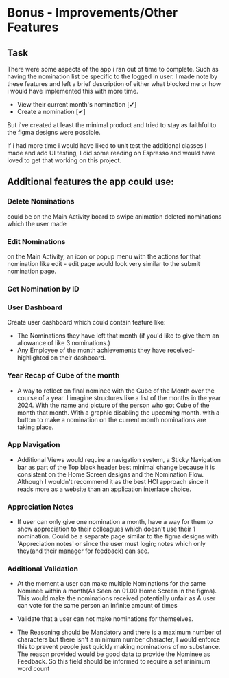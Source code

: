 # Bonus - Improvements/Other Features

## Task
There were some aspects of the app i ran out of time to complete. Such as having the nomination list
be specific to the logged in user. I made note by these features and left a brief description of
either what blocked me or how i would have implemented this with more time.

-	View their current month's nomination [✔]
-	Create a nomination [✔]

But i've created at least the minimal product and tried to stay as faithful to the figma
designs were possible.

If i had more time i would have liked to unit test the additional classes I made and add UI testing,
I did some reading on Espresso and would have loved to get that working on this project.

## Additional features the app could use:

### Delete Nominations

could be on the Main Activity board to swipe animation deleted nominations which the user made

### Edit Nominations

on the Main Activity, an icon or popup menu with the actions for that nomination like edit - edit
page would look very similar to the submit nomination page.

### Get Nomination by ID

### User Dashboard

Create user dashboard which could contain feature like:

- The Nominations they have left that month (if you'd like to give them an allowance of like 3
  nominations.)
- Any Employee of the month achievements they have received- highlighted on their dashboard.

### Year Recap of Cube of the month

- A way to reflect on final nominee with the Cube of the Month over the course of a year. I imagine
  structures like a list of the months in the year 2024. With the name and picture of the person who
  got Cube of the month that month. With a graphic disabling the upcoming month. with a button to
  make a nomination on the current month nominations are taking place.

### App Navigation

- Additional Views would require a navigation system, a Sticky Navigation bar as part of the Top
  black header best minimal change because it is consistent on the Home Screen designs and the
  Nomination Flow. Although I wouldn't recommend it as the best HCI approach since it reads more as
  a website than an application interface choice.

### Appreciation Notes

- If user can only give one nomination a month, have a way for them to show appreciation to their
  colleagues which doesn't use their 1 nomination. Could be a separate page similar to the figma
  designs with 'Appreciation notes' or since the user must login; notes which only they(and their
  manager for feedback) can see.

### Additional Validation

- At the moment a user can make multiple Nominations for the same Nominee within a month(As Seen on
  01.00 Home Screen in the figma). This would make the nominations received potentially unfair as A
  user can vote for the same person an infinite amount of times

- Validate that a user can not make nominations for themselves.

- The Reasoning should be Mandatory and there is a maximum number of characters but there isn't a
  minimum number character, I would enforce this to prevent people just quickly making nominations
  of no substance. The reason provided would be good data to provide the Nominee as Feedback. So
  this field should be informed to require a set minimum word count
